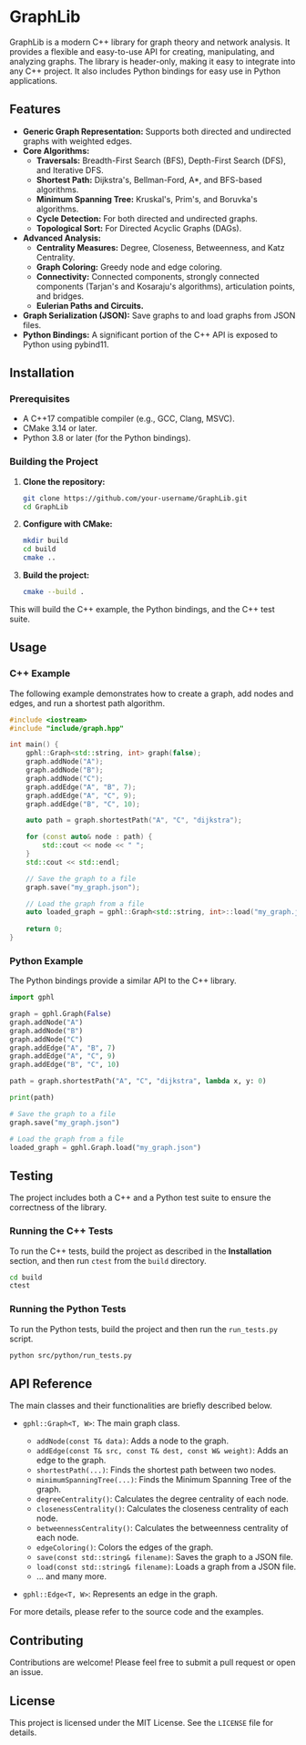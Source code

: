 # GraphLib

GraphLib is a modern C++ library for graph theory and network analysis. It provides a flexible and easy-to-use API for creating, manipulating, and analyzing graphs. The library is header-only, making it easy to integrate into any C++ project. It also includes Python bindings for easy use in Python applications.

## Features

*   **Generic Graph Representation:** Supports both directed and undirected graphs with weighted edges.
*   **Core Algorithms:**
    *   **Traversals:** Breadth-First Search (BFS), Depth-First Search (DFS), and Iterative DFS.
    *   **Shortest Path:** Dijkstra's, Bellman-Ford, A*, and BFS-based algorithms.
    *   **Minimum Spanning Tree:** Kruskal's, Prim's, and Boruvka's algorithms.
    *   **Cycle Detection:** For both directed and undirected graphs.
    *   **Topological Sort:** For Directed Acyclic Graphs (DAGs).
*   **Advanced Analysis:**
    *   **Centrality Measures:** Degree, Closeness, Betweenness, and Katz Centrality.
    *   **Graph Coloring:** Greedy node and edge coloring.
    *   **Connectivity:** Connected components, strongly connected components (Tarjan's and Kosaraju's algorithms), articulation points, and bridges.
    *   **Eulerian Paths and Circuits.**
*   **Graph Serialization (JSON):** Save graphs to and load graphs from JSON files.
*   **Python Bindings:** A significant portion of the C++ API is exposed to Python using pybind11.

## Installation

### Prerequisites

*   A C++17 compatible compiler (e.g., GCC, Clang, MSVC).
*   CMake 3.14 or later.
*   Python 3.8 or later (for the Python bindings).

### Building the Project

1.  **Clone the repository:**
    ```bash
    git clone https://github.com/your-username/GraphLib.git
    cd GraphLib
    ```

2.  **Configure with CMake:**
    ```bash
    mkdir build
    cd build
    cmake ..
    ```

3.  **Build the project:**
    ```bash
    cmake --build .
    ```

This will build the C++ example, the Python bindings, and the C++ test suite.

## Usage

### C++ Example

The following example demonstrates how to create a graph, add nodes and edges, and run a shortest path algorithm.

```cpp
#include <iostream>
#include "include/graph.hpp"

int main() {
    gphl::Graph<std::string, int> graph(false);
    graph.addNode("A");
    graph.addNode("B");
    graph.addNode("C");
    graph.addEdge("A", "B", 7);
    graph.addEdge("A", "C", 9);
    graph.addEdge("B", "C", 10);

    auto path = graph.shortestPath("A", "C", "dijkstra");

    for (const auto& node : path) {
        std::cout << node << " ";
    }
    std::cout << std::endl;

    // Save the graph to a file
    graph.save("my_graph.json");

    // Load the graph from a file
    auto loaded_graph = gphl::Graph<std::string, int>::load("my_graph.json");
    
    return 0;
}
```

### Python Example

The Python bindings provide a similar API to the C++ library.

```python
import gphl

graph = gphl.Graph(False)
graph.addNode("A")
graph.addNode("B")
graph.addNode("C")
graph.addEdge("A", "B", 7)
graph.addEdge("A", "C", 9)
graph.addEdge("B", "C", 10)

path = graph.shortestPath("A", "C", "dijkstra", lambda x, y: 0)

print(path)

# Save the graph to a file
graph.save("my_graph.json")

# Load the graph from a file
loaded_graph = gphl.Graph.load("my_graph.json")
```

## Testing

The project includes both a C++ and a Python test suite to ensure the correctness of the library.

### Running the C++ Tests

To run the C++ tests, build the project as described in the **Installation** section, and then run `ctest` from the `build` directory.

```bash
cd build
ctest
```

### Running the Python Tests

To run the Python tests, build the project and then run the `run_tests.py` script.

```bash
python src/python/run_tests.py
```

## API Reference

The main classes and their functionalities are briefly described below.

*   `gphl::Graph<T, W>`: The main graph class.
    *   `addNode(const T& data)`: Adds a node to the graph.
    *   `addEdge(const T& src, const T& dest, const W& weight)`: Adds an edge to the graph.
    *   `shortestPath(...)`: Finds the shortest path between two nodes.
    *   `minimumSpanningTree(...)`: Finds the Minimum Spanning Tree of the graph.
    *   `degreeCentrality()`: Calculates the degree centrality of each node.
    *   `closenessCentrality()`: Calculates the closeness centrality of each node.
    *   `betweennessCentrality()`: Calculates the betweenness centrality of each node.
    *   `edgeColoring()`: Colors the edges of the graph.
    *   `save(const std::string& filename)`: Saves the graph to a JSON file.
    *   `load(const std::string& filename)`: Loads a graph from a JSON file.
    *   ... and many more.

*   `gphl::Edge<T, W>`: Represents an edge in the graph.

For more details, please refer to the source code and the examples.

## Contributing

Contributions are welcome! Please feel free to submit a pull request or open an issue.

## License

This project is licensed under the MIT License. See the `LICENSE` file for details.

